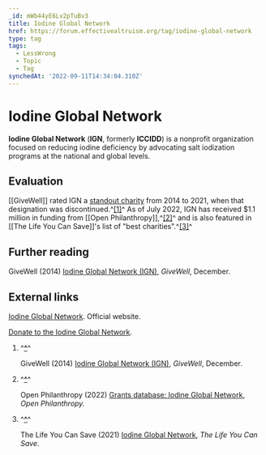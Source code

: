 ```yaml
---
_id: mWb44yE6Lv2pTuBv3
title: Iodine Global Network
href: https://forum.effectivealtruism.org/tag/iodine-global-network
type: tag
tags:
  - LessWrong
  - Topic
  - Tag
synchedAt: '2022-09-11T14:34:04.310Z'
---
```

# Iodine Global Network

**Iodine Global Network** (**IGN**, formerly **ICCIDD**) is a nonprofit organization focused on reducing iodine deficiency by advocating salt iodization programs at the national and global levels.

Evaluation
----------

[[GiveWell]] rated IGN a [standout charity](https://forum.effectivealtruism.org/tag/givewell#Standout_charities) from 2014 to 2021, when that designation was discontinued.^[\[1\]](#fn3plvwn6mu28)^ As of July 2022, IGN has received $1.1 million in funding from [[Open Philanthropy]],^[\[2\]](#fnah00hlgypzf)^ and is also featured in [[The Life You Can Save]]'s list of "best charities".^[\[3\]](#fne9pq1ovujdu)^

Further reading
---------------

GiveWell (2014) [Iodine Global Network (IGN)](https://www.givewell.org/charities/IGN), *GiveWell*, December.

External links
--------------

[Iodine Global Network](https://www.ign.org/). Official website.

[Donate to the Iodine Global Network](https://www.ign.org/Donation).

1.  ^**[^](#fnref3plvwn6mu28)**^
    
    GiveWell (2014) [Iodine Global Network (IGN)](https://www.givewell.org/charities/IGN), *GiveWell*, December.
    
2.  ^**[^](#fnrefah00hlgypzf)**^
    
    Open Philanthropy (2022) [Grants database: Iodine Global Network](https://www.openphilanthropy.org/grants/?q=&organization-name=iodine-global-network), *Open Philanthropy.*
    
3.  ^**[^](#fnrefe9pq1ovujdu)**^
    
    The Life You Can Save (2021) [Iodine Global Network](https://www.thelifeyoucansave.org/best-charities/iodine-global-network/), *The Life You Can Save*.